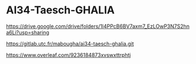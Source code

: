 # AI34-Taesch-GHALIA


https://drive.google.com/drive/folders/1l4PPcB6BV7axm7_EzLOwP3N7S2hna6Li?usp=sharing

https://gitlab.utc.fr/mabougha/ai34-taesch-ghalia.git

https://www.overleaf.com/9236184873xvswxttrphtj
